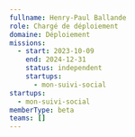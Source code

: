 ```yaml
---
fullname: Henry-Paul Ballande
role: Chargé de déploiement
domaine: Déploiement
missions:
  - start: 2023-10-09
    end: 2024-12-31
    status: independent
    startups:
      - mon-suivi-social
startups:
  - mon-suivi-social
memberType: beta
teams: []
---
```

